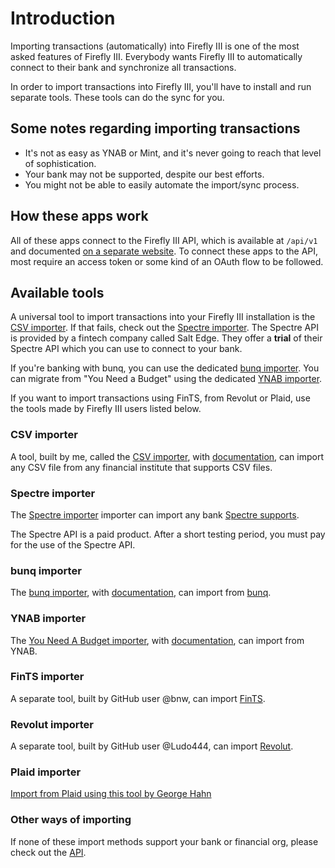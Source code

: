 # Introduction

Importing transactions (automatically) into Firefly III is one of the most asked features of Firefly III. Everybody wants Firefly III to automatically connect to their bank and synchronize all transactions.

In order to import transactions into Firefly III, you'll have to install and run separate tools. These tools can do the sync for you.

## Some notes regarding importing transactions

* It's not as easy as YNAB or Mint, and it's never going to reach that level of sophistication.
* Your bank may not be supported, despite our best efforts.
* You might not be able to easily automate the import/sync process.

## How these apps work

All of these apps connect to the Firefly III API, which is available at `/api/v1` and documented [on a separate website](https://api-docs.firefly-iii.org/). To connect these apps to the API, most require an access token or some kind of an OAuth flow to be followed.

## Available tools

A universal tool to import transactions into your Firefly III installation is the [CSV importer](http://github.com/firefly-iii/csv-importer). If that fails, check out the [Spectre importer](http://github.com/firefly-iii/spectre-importer). The Spectre API is provided by a fintech company called Salt Edge. They offer a **trial** of their Spectre API which you can use to connect to your bank.

If you're banking with bunq, you can use the dedicated [bunq importer](http://github.com/firefly-iii/bunq-importer). You can migrate from "You Need a Budget" using the dedicated [YNAB importer](http://github.com/firefly-iii/ynab-importer).

If you want to import transactions using FinTS, from Revolut or Plaid, use the tools made by Firefly III users listed below.

### CSV importer

A tool, built by me, called the [CSV importer](http://github.com/firefly-iii/csv-importer), with [documentation](https://csv-docs.firefly-iii.org), can import any CSV file from any financial institute that supports CSV files.

### Spectre importer

The [Spectre importer](http://github.com/firefly-iii/spectre-importer) importer can import any bank [Spectre supports](https://www.saltedge.com/products/spectre/faq#question4).

The Spectre API is a paid product. After a short testing period, you must pay for the use of the Spectre API.

### bunq importer

The [bunq importer](http://github.com/firefly-iii/bunq-importer), with [documentation](https://bunq-docs.firefly-iii.org), can import from [bunq](https://www.bunq.com/).

### YNAB importer

The [You Need A Budget importer](https://github.com/firefly-iii/ynab-importer), with [documentation](https://ynab-docs.firefly-iii.org), can import from YNAB.

### FinTS importer

A separate tool, built by GitHub user @bnw, can import [FinTS](https://github.com/bnw/firefly-iii-fints-importer).

### Revolut importer

A separate tool, built by GitHub user @Ludo444, can import [Revolut](https://gitlab.com/ludo444/fireflyrevoluttransactions).

### Plaid importer

[Import from Plaid using this tool by George Hahn](https://gitlab.com/GeorgeHahn/firefly-plaid-connector)

### Other ways of importing

If none of these import methods support your bank or financial org, please check out the [API](../api.md).

